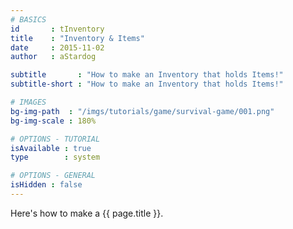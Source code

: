 ```yaml
---
# BASICS
id       : tInventory
title    : "Inventory & Items"
date     : 2015-11-02
author   : aStardog

subtitle       : "How to make an Inventory that holds Items!"
subtitle-short : "How to make an Inventory that holds Items!"

# IMAGES
bg-img-path  : "/imgs/tutorials/game/survival-game/001.png"
bg-img-scale : 180%

# OPTIONS - TUTORIAL
isAvailable : true
type        : system

# OPTIONS - GENERAL
isHidden : false
---
```

Here's how to make a {{ page.title }}.